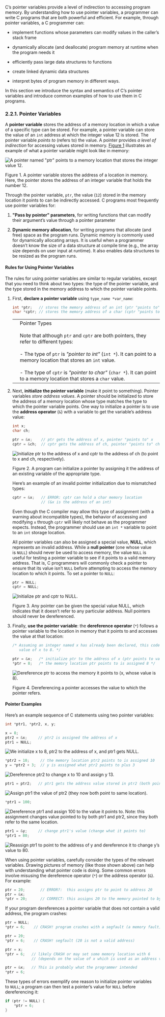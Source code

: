 
C’s pointer variables provide a level of indirection to accessing program memory. By understanding how to use pointer variables, a programmer can write C programs that are both powerful and efficient. For example, through pointer variables, a C programmer can:

- implement functions whose parameters can modify values in the caller’s stack frame
    
- dynamically allocate (and deallocate) program memory at runtime when the program needs it
    
- efficiently pass large data structures to functions
    
- create linked dynamic data structures
    
- interpret bytes of program memory in different ways.
    

In this section we introduce the syntax and semantics of C’s pointer variables and introduce common examples of how to use them in C programs.

### [](https://diveintosystems.org/book/C2-C_depth/pointers.html#_pointer_variables)2.2.1. Pointer Variables

A **pointer variable** stores the address of a memory location in which a value of a specific type can be stored. For example, a pointer variable can store the value of an `int` address at which the integer value 12 is stored. The pointer variable _points to_ (refers to) the value. A pointer provides _a level of indirection_ for accessing values stored in memory. [Figure 1](https://diveintosystems.org/book/C2-C_depth/pointers.html#FigPointerMem) illustrates an example of what a pointer variable might look like in memory:

![A pointer named "ptr" points to a memory location that stores the integer value 12.](https://diveintosystems.org/book/C2-C_depth/_images/ptr.png)

Figure 1. A pointer variable stores the address of a location in memory. Here, the pointer stores the address of an integer variable that holds the number 12.

Through the pointer variable, `ptr`, the value (`12`) stored in the memory location it points to can be indirectly accessed. C programs most frequently use pointer variables for:

1. **"Pass by pointer" parameters**, for writing functions that can modify their argument’s value through a pointer parameter
    
2. **Dynamic memory allocation**, for writing programs that allocate (and free) space as the program runs. Dynamic memory is commonly used for dynamically allocating arrays. It is useful when a programmer doesn’t know the size of a data structure at compile time (e.g., the array size depends on user input at runtime). It also enables data structures to be resized as the program runs.
    

#### [](https://diveintosystems.org/book/C2-C_depth/pointers.html#_rules_for_using_pointer_variables)Rules for Using Pointer Variables

The rules for using pointer variables are similar to regular variables, except that you need to think about two types: the type of the pointer variable, and the type stored in the memory address to which the pointer variable points.

1. First, **declare a pointer variable** using `type_name *var_name`:
    
    ```c
    int *ptr;   // stores the memory address of an int (ptr "points to" an int)
    char *cptr; // stores the memory address of a char (cptr "points to" a char)
    ```
    
    |   |   |
    |---|---|
    ||Pointer Types<br><br>Note that although `ptr` and `cptr` are both pointers, they refer to different types:<br><br>- The type of `ptr` is _"pointer to int"_ (`int *`). It can point to a memory location that stores an `int` value.<br>    <br>- The type of `cptr` is _"pointer to char"_ (`char *`). It can point to a memory location that stores a `char` value.|
    
2. Next, **initialize the pointer variable** (make it point to something). Pointer variables _store address values_. A pointer should be initialized to store the address of a memory location whose type matches the type to which the pointer variable points. One way to initialize a pointer is to use the **address operator** (`&`) with a variable to get the variable’s address value:
    
    ```c
    int x;
    char ch;
    
    ptr = &x;    // ptr gets the address of x, pointer "points to" x
    cptr = &ch;  // cptr gets the address of ch, pointer "points to" ch
    ```
    
    ![Initialize ptr to the address of x and cptr to the address of ch (to point to x and ch, respectively).](https://diveintosystems.org/book/C2-C_depth/_images/ptrinit.png)
    
    Figure 2. A program can initialize a pointer by assigning it the address of an existing variable of the appropriate type.
    
    Here’s an example of an invalid pointer initialization due to mismatched types:
    
    ```c
    cptr = &x;   // ERROR: cptr can hold a char memory location
                 // (&x is the address of an int)
    ```
    
    Even though the C compiler may allow this type of assignment (with a warning about incompatible types), the behavior of accessing and modifying `x` through `cptr` will likely not behave as the programmer expects. Instead, the programmer should use an `int *` variable to point to an `int` storage location.
    
    All pointer variables can also be assigned a special value, **NULL**, which represents an invalid address. While a **null pointer** (one whose value is `NULL`) should never be used to access memory, the value `NULL` is useful for testing a pointer variable to see if it points to a valid memory address. That is, C programmers will commonly check a pointer to ensure that its value isn’t `NULL` before attempting to access the memory location to which it points. To set a pointer to `NULL`:
    
    ```c
    ptr = NULL;
    cptr = NULL;
    ```
    
    ![Initialize ptr and cptr to NULL.](https://diveintosystems.org/book/C2-C_depth/_images/ptrnull.png)
    
    Figure 3. Any pointer can be given the special value NULL, which indicates that it doesn’t refer to any particular address. Null pointers should never be dereferenced.
    

3. Finally, **use the pointer variable**: the **dereference operator** (`*`) follows a pointer variable to the location in memory that it points to and accesses the value at that location:
    
    ```c
    /* Assuming an integer named x has already been declared, this code sets the
       value of x to 8. */
    
    ptr = &x;   /* initialize ptr to the address of x (ptr points to variable x) */
    *ptr = 8;   /* the memory location ptr points to is assigned 8 */
    ```
    
    ![Dereference ptr to access the memory it points to (x, whose value is 8).](https://diveintosystems.org/book/C2-C_depth/_images/ptrderef.png)
    
    Figure 4. Dereferencing a pointer accesses the value to which the pointer refers.
    

#### [](https://diveintosystems.org/book/C2-C_depth/pointers.html#_pointer_examples)Pointer Examples

Here’s an example sequence of C statements using two pointer variables:

```c
int *ptr1, *ptr2, x, y;

x = 8;
ptr2 = &x;     // ptr2 is assigned the address of x
ptr1 = NULL;
```

![We initialize x to 8, ptr2 to the address of x, and ptr1 gets NULL.](https://diveintosystems.org/book/C2-C_depth/_images/ptrs1.png)

```c
*ptr2 = 10;     // the memory location ptr2 points to is assigned 10
y = *ptr2 + 3;  // y is assigned what ptr2 points to plus 3
```

![Dereference ptr2 to change x to 10 and assign y 13.](https://diveintosystems.org/book/C2-C_depth/_images/ptrs2.png)

```c
ptr1 = ptr2;   // ptr1 gets the address value stored in ptr2 (both point to x)
```

![Assign ptr1 the value of ptr2 (they now both point to same location).](https://diveintosystems.org/book/C2-C_depth/_images/ptrs3.png)

```c
*ptr1 = 100;
```

![Dereference ptr1 and assign 100 to the value it points to.  Note: this assignment changes value pointed to by both ptr1 and ptr2, since they both refer to the same location.](https://diveintosystems.org/book/C2-C_depth/_images/ptrs4.png)

```c
ptr1 = &y;     // change ptr1's value (change what it points to)
*ptr1 = 80;
```

![Reassign ptr1 to point to the address of y and dereference it to change y’s value to 80.](https://diveintosystems.org/book/C2-C_depth/_images/ptrs5.png)

When using pointer variables, carefully consider the types of the relevant variables. Drawing pictures of memory (like those shown above) can help with understanding what pointer code is doing. Some common errors involve misusing the dereference operator (`*`) or the address operator (`&`). For example:

```c
ptr = 20;       // ERROR?:  this assigns ptr to point to address 20
ptr = &x;
*ptr = 20;      // CORRECT: this assigns 20 to the memory pointed to by ptr
```

If your program dereferences a pointer variable that does not contain a valid address, the program crashes:

```c
ptr = NULL;
*ptr = 6;    // CRASH! program crashes with a segfault (a memory fault)

ptr = 20;
*ptr = 6;    // CRASH! segfault (20 is not a valid address)

ptr = x;
*ptr = 6;   // likely CRASH or may set some memory location with 6
            // (depends on the value of x which is used as an address value)

ptr = &x;   // This is probably what the programmer intended
*ptr = 6;
```

These types of errors exemplify one reason to initialize pointer variables to `NULL`; a program can then test a pointer’s value for `NULL` before dereferencing it:

```c
if (ptr != NULL) {
    *ptr = 6;
}
```